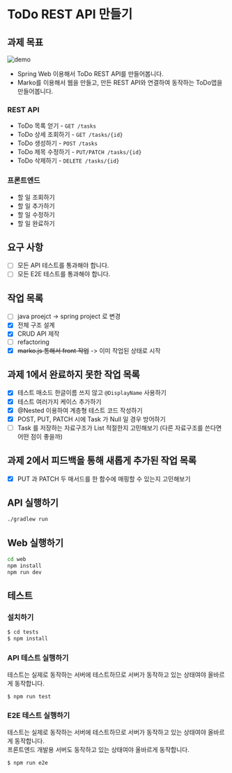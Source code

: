 # ToDo REST API 만들기

## 과제 목표

![demo](https://user-images.githubusercontent.com/14071105/104095988-3bd50b80-52dd-11eb-96df-31faee9db389.gif)

* Spring Web 이용해서 ToDo REST API를 만들어봅니다.
* Marko를 이용해서 웹을 만들고, 만든 REST API와 연결하여 동작하는 ToDo앱을 만들어봅니다.

### REST API

- ToDo 목록 얻기 - `GET /tasks`
- ToDo 상세 조회하기 - `GET /tasks/{id}`
- ToDo 생성하기 - `POST /tasks`
- ToDo 제목 수정하기 - `PUT/PATCH /tasks/{id}`
- ToDo 삭제하기 - `DELETE /tasks/{id}`

### 프론트엔드

- 할 일 조회하기
- 할 일 추가하기
- 할 일 수정하기
- 할 일 완료하기

## 요구 사항

- [ ] 모든 API 테스트를 통과해야 합니다.
- [ ] 모든 E2E 테스트를 통과해야 합니다.

## 작업 목록

- [ ] java proejct -> spring project 로 변경
- [x] 전체 구조 설계
- [x] CRUD API 제작
- [ ] refactoring
- [x] ~~marko.js 통해서 front 작업~~ -> 이미 작업된 상태로 시작

## 과제 1에서 완료하지 못한 작업 목록
- [x] 테스트 매소드 한글이름 쓰지 않고 `@DisplayName` 사용하기
- [x] 테스트 여러가지 케이스 추가하기
- [x] @Nested 이용하여 계층형 테스트 코드 작성하기 
- [x] POST, PUT, PATCH 시에 Task 가 Null 일 경우 방어하기
- [ ] Task 를 저장하는 자료구조가 List 적절한지 고민해보기 (다른 자료구조를 쓴다면 어떤 점이 좋을까)

## 과제 2에서 피드백을 통해 새롭게 추가된 작업 목록
- [x] PUT 과 PATCH 두 매서드를 한 함수에 매핑할 수 있는지 고민해보기

## API 실행하기

```bash
./gradlew run
```

## Web 실행하기

```bash
cd web
npm install
npm run dev
```

## 테스트

### 설치하기

```bash
$ cd tests
$ npm install
```

### API 테스트 실행하기

테스트는 실제로 동작하는 서버에 테스트하므로 서버가 동작하고 있는 상태여야 올바르게 동작합니다.

```bash
$ npm run test
```

### E2E 테스트 실행하기

테스트는 실제로 동작하는 서버에 테스트하므로 서버가 동작하고 있는 상태여야 올바르게 동작합니다.  
프론트엔드 개발용 서버도 동작하고 있는 상태여야 올바르게 동작합니다.

```bash
$ npm run e2e
```

